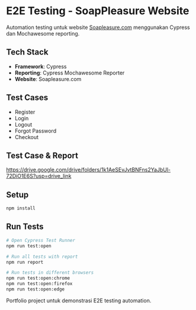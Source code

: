 # E2E Testing - SoapPleasure Website

Automation testing untuk website [Soapleasure.com](https://soapleasure.com/) menggunakan Cypress dan Mochawesome reporting.

## Tech Stack
- **Framework**: Cypress
- **Reporting**: Cypress Mochawesome Reporter
- **Website**: Soapleasure.com

## Test Cases
- Register
- Login
- Logout  
- Forgot Password
- Checkout

## Test Case & Report
https://drive.google.com/drive/folders/1k1AeSEvJvtBNFns2YaJbUl-72DiO1E6S?usp=drive_link

## Setup
```bash
npm install
```

## Run Tests
```bash
# Open Cypress Test Runner
npm run test:open

# Run all tests with report
npm run report

# Run tests in different browsers
npm run test:open:chrome
npm run test:open:firefox
npm run test:open:edge
```

Portfolio project untuk demonstrasi E2E testing automation.
